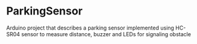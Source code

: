 # ParkingSensor
Arduino project that describes a parking sensor implemented using HC-SR04 sensor to measure distance, buzzer and LEDs for signaling obstacle
